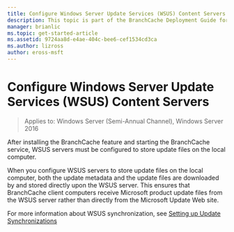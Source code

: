 ```yaml
---
title: Configure Windows Server Update Services (WSUS) Content Servers
description: This topic is part of the BranchCache Deployment Guide for Windows Server 2016, which demonstrates how to deploy BranchCache in distributed and hosted cache modes to optimize WAN bandwidth usage in branch offices.
manager: brianlic
ms.topic: get-started-article
ms.assetid: 9724aa8d-e4ae-404c-bee6-cef1534cd3ca
ms.author: lizross
author: eross-msft
---
```

# Configure Windows Server Update Services (WSUS) Content Servers

>Applies to: Windows Server (Semi-Annual Channel), Windows Server 2016

After installing the BranchCache feature and starting the BranchCache service, WSUS servers must be configured to store update files on the local computer.

When you configure WSUS servers to store update files on the local computer, both the update metadata and the update files are downloaded by and stored directly upon the WSUS server. This ensures that BranchCache client computers receive Microsoft product update files from the WSUS server rather than directly from the Microsoft Update Web site.

For more information about WSUS synchronization, see [Setting up Update Synchronizations](../../../administration/windows-server-update-services/manage/setting-up-update-synchronizations.md)